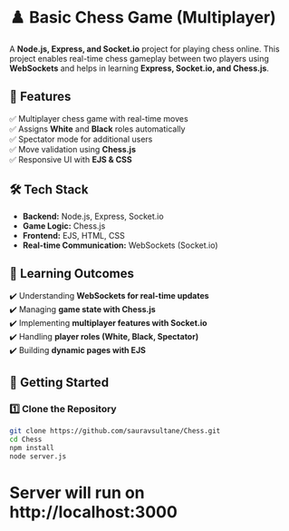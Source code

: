 # ♟️ Basic Chess Game (Multiplayer)

A **Node.js, Express, and Socket.io** project for playing chess online. This project enables real-time chess gameplay between two players using **WebSockets** and helps in learning **Express, Socket.io, and Chess.js**.

## 🚀 Features  
✅ Multiplayer chess game with real-time moves  
✅ Assigns **White** and **Black** roles automatically  
✅ Spectator mode for additional users  
✅ Move validation using **Chess.js**  
✅ Responsive UI with **EJS & CSS**  

## 🛠️ Tech Stack  
- **Backend:** Node.js, Express, Socket.io  
- **Game Logic:** Chess.js  
- **Frontend:** EJS, HTML, CSS  
- **Real-time Communication:** WebSockets (Socket.io)  

## 📌 Learning Outcomes  
✔️ Understanding **WebSockets for real-time updates**  
✔️ Managing **game state with Chess.js**  
✔️ Implementing **multiplayer features with Socket.io**  
✔️ Handling **player roles (White, Black, Spectator)**  
✔️ Building **dynamic pages with EJS**  

## 📖 Getting Started  

### 1️⃣ Clone the Repository  
```sh
git clone https://github.com/sauravsultane/Chess.git
cd Chess
npm install
node server.js
```
# Server will run on http://localhost:3000
